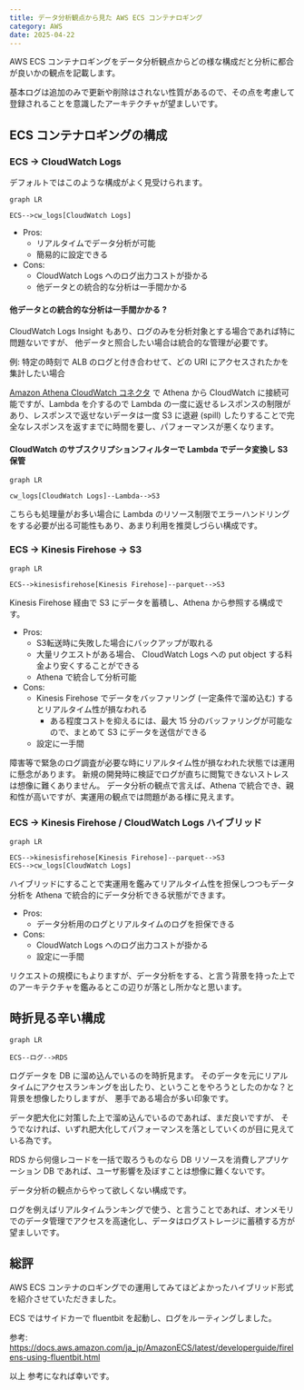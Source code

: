 ```yaml
---
title: データ分析観点から見た AWS ECS コンテナロギング
category: AWS
date: 2025-04-22
---
```


AWS ECS コンテナロギングをデータ分析観点からどの様な構成だと分析に都合が良いかの観点を記載します。

基本ログは追加のみで更新や削除はされない性質があるので、その点を考慮して登録されることを意識したアーキテクチャが望ましいです。

## ECS コンテナロギングの構成

### ECS → CloudWatch Logs

デフォルトではこのような構成がよく見受けられます。

```mermaid
graph LR

ECS-->cw_logs[CloudWatch Logs]
```

- Pros:
    - リアルタイムでデータ分析が可能
    - 簡易的に設定できる
- Cons:
    - CloudWatch Logs へのログ出力コストが掛かる
    - 他データとの統合的な分析は一手間かかる

#### 他データとの統合的な分析は一手間かかる ?

CloudWatch Logs Insight もあり、ログのみを分析対象とする場合であれば特に問題ないですが、
他データと照合したい場合は統合的な管理が必要です。

例: 特定の時刻で ALB のログと付き合わせて、どの URI にアクセスされたかを集計したい場合

[Amazon Athena CloudWatch コネクタ](https://docs.aws.amazon.com/ja_jp/athena/latest/ug/connectors-cloudwatch.html) で
Athena から CloudWatch に接続可能ですが、Lambda を介するので Lambda の一度に返せるレスポンスの制限があり、レスポンスで返せないデータは一度 S3 に退避 (spill) したりすることで完全なレスポンスを返すまでに時間を要し、パフォーマンスが悪くなります。

#### CloudWatch のサブスクリプションフィルターで Lambda でデータ変換し S3 保管

```mermaid
graph LR

cw_logs[CloudWatch Logs]--Lambda-->S3
```

こちらも処理量がお多い場合に Lambda のリソース制限でエラーハンドリングをする必要が出る可能性もあり、あまり利用を推奨しづらい構成です。

### ECS → Kinesis Firehose → S3

```mermaid
graph LR

ECS-->kinesisfirehose[Kinesis Firehose]--parquet-->S3
```

Kinesis Firehose 経由で S3 にデータを蓄積し、Athena から参照する構成です。

- Pros:
    - S3転送時に失敗した場合にバックアップが取れる
    - 大量リクエストがある場合、 CloudWatch Logs への put object する料金より安くすることができる
    - Athena で統合して分析可能
- Cons:
    - Kinesis Firehose でデータをバッファリング (一定条件で溜め込む) するとリアルタイム性が損なわれる
        - ある程度コストを抑えるには、最大 15 分のバッファリングが可能なので、まとめて S3 にデータを送信ができる
    - 設定に一手間

障害等で緊急のログ調査が必要な時にリアルタイム性が損なわれた状態では運用に懸念があります。
新規の開発時に検証でログが直ちに閲覧できないストレスは想像に難くありません。
データ分析の観点で言えば、Athena で統合でき、親和性が高いですが、実運用の観点では問題がある様に見えます。

### ECS → Kinesis Firehose / CloudWatch Logs ハイブリッド

```mermaid
graph LR

ECS-->kinesisfirehose[Kinesis Firehose]--parquet-->S3
ECS-->cw_logs[CloudWatch Logs]
```

ハイブリッドにすることで実運用を鑑みてリアルタイム性を担保しつつもデータ分析を Athena で統合的にデータ分析できる状態ができます。

- Pros:
    - データ分析用のログとリアルタイムのログを担保できる
- Cons:
    - CloudWatch Logs へのログ出力コストが掛かる
    - 設定に一手間

リクエストの規模にもよりますが、データ分析をする、と言う背景を持った上でのアーキテクチャを鑑みるとこの辺りが落とし所かなと思います。


## 時折見る辛い構成

```mermaid
graph LR

ECS--ログ-->RDS
```

ログデータを DB に溜め込んでいるのを時折見ます。
そのデータを元にリアルタイムにアクセスランキングを出したり、ということをやろうとしたのかな？と背景を想像したりしますが、
悪手である場合が多い印象です。

データ肥大化に対策した上で溜め込んでいるのであれば、まだ良いですが、
そうでなければ、いずれ肥大化してパフォーマンスを落としていくのが目に見えている為です。

RDS から何億レコードを一括で取ろうものなら DB リソースを消費しアプリケーション DB であれば、ユーザ影響を及ぼすことは想像に難くないです。

データ分析の観点からやって欲しくない構成です。

ログを例えばリアルタイムランキングで使う、と言うことであれば、オンメモリでのデータ管理でアクセスを高速化し、データはログストレージに蓄積する方が望ましいです。

## 総評

AWS ECS コンテナのロギングでの運用してみてほどよかったハイブリッド形式を紹介させていただきました。

ECS ではサイドカーで fluentbit を起動し、ログをルーティングしました。

参考: https://docs.aws.amazon.com/ja_jp/AmazonECS/latest/developerguide/firelens-using-fluentbit.html

以上
参考になれば幸いです。
